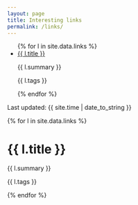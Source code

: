 ```yaml
---
layout: page
title: Interesting links
permalink: /links/
---
```


<ul>
  {% for l in site.data.links %}
    <li>
      <a href="{{ l.url }}">{{ l.title }}</a>
      <p>{{ l.summary }}</p>
      <p class="h6">{{ l.tags }}</p>
    </li>
  {% endfor %}
</ul>

Last updated: {{ site.time | date_to_string }}

{% for l in site.data.links %}
<div class="md-col-6">
  <div class="overflow-hidden bg-white border rounded">
    <div class="p2 white bg-blue">
      <h1 class="h2 m0">{{ l.title }}</h1>
    </div>
    <div class="p2">
      <p class="m0">{{ l.summary }}</p>
    </div>
    <div class="p2 bg-darken-1">
      <p class="m0 h5">{{ l.tags }}</p>
    </div>
  </div>
</div>
{% endfor %}

